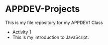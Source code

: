 # APPDEV-Projects
This is my file repository for my APPDEV1 Class

- Activity 1
- This is my introduction to JavaScript.